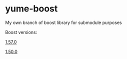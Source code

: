 # yume-boost
My own branch of boost library for submodule purposes

Boost versions:

[1.57.0](https://github.com/arkenthera/yume-boost/tree/1.57.0)

[1.50.0](https://github.com/arkenthera/yume-boost/tree/1.50.0)

